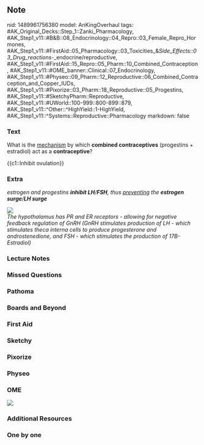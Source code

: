 ## Note
nid: 1489961756380
model: AnKingOverhaul
tags: #AK_Original_Decks::Step_1::Zanki_Pharmacology, #AK_Step1_v11::#B&B::08_Endocrinology::04_Repro::03_Female_Repro_Hormones, #AK_Step1_v11::#FirstAid::05_Pharmacology::03_Toxicities_&_Side_Effects::03_Drug_reactions_-_endocrine/reproductive, #AK_Step1_v11::#FirstAid::15_Repro::05_Pharm::10_Combined_Contraception, #AK_Step1_v11::#OME_banner::Clinical::07_Endocrinology, #AK_Step1_v11::#Physeo::09_Pharm::12_Reproductive::06_Combined_Contraception_and_Copper_IUDs, #AK_Step1_v11::#Pixorize::03_Pharm::18_Reproductive::05_Progestins, #AK_Step1_v11::#SketchyPharm::Reproductive, #AK_Step1_v11::#UWorld::100-999::800-899::879, #AK_Step1_v11::^Other::^HighYield::1-HighYield, #AK_Step1_v11::^Systems::Reproductive::Pharmacology
markdown: false

### Text
What is the <u>mechanism</u> by which <b>combined
contraceptives</b> (progestins + estradiol) act as a
<b>contraceptive</b>?
<div>
  {{c1::Inhibit ovulation}}
</div>

### Extra
<i>estrogen and progestins</i> <b style=
"font-style: italic;">inhibit LH</b><i>/</i><b style=
"font-style: italic;">FSH</b><i>, thus</i> <u style=
"font-style: italic;">preventing</u> <i>the</i> <b style=
"font-style: italic;">estrogen surge</b><i>/</i><b style=
"font-style: italic;">LH surge</b>
<div><img src="Contraceptive%20mechanisms.png" class=
"resizer"></div>
<div>
  <i>The hypothalamus has PR and ER receptors - allowing for
  negative feedback regulation of GnRH (GnRH stimulates production
  of LH - which stimulates theca interna cells to produce
  progesterone and androstenedione, and FSH - which stimulates the
  production of 17B-Estradiol)</i>
</div>

### Lecture Notes


### Missed Questions


### Pathoma


### Boards and Beyond


### First Aid


### Sketchy


### Pixorize


### Physeo


### OME
<div class="ome-widget">
  <a href=
  "https://onlinemeded.org/spa/endocrinology?ref=anki"><img src=
  "_OME_AnkiFlashcards_Topic_2.png"></a>
</div>

### Additional Resources


### One by one

